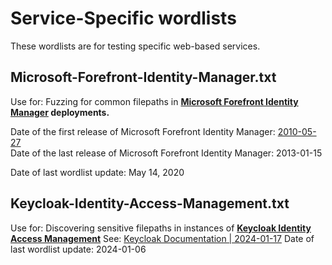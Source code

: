 # Service-Specific wordlists

These wordlists are for testing specific web-based services.

## Microsoft-Forefront-Identity-Manager.txt
Use for: Fuzzing for common filepaths in **[Microsoft Forefront Identity Manager](https://learn.microsoft.com/en-us/previous-versions/windows/desktop/forefront-2010/ee652374(v=vs.100)) deployments.**

Date of the first release of Microsoft Forefront Identity Manager: [2010-05-27](https://learn.microsoft.com/en-us/lifecycle/products/?terms=forefront%20identity)    
Date of the last release of Microsoft Forefront Identity Manager: 2013-01-15

Date of last wordlist update: May 14, 2020

## Keycloak-Identity-Access-Management.txt
Use for: Discovering sensitive filepaths in instances of **[Keycloak Identity Access Management](https://www.keycloak.org/)**
See: [Keycloak Documentation | 2024-01-17](https://web.archive.org/web/20240117210451/https://www.keycloak.org/docs/latest/securing_apps/)
Date of last wordlist update: 2024-01-06